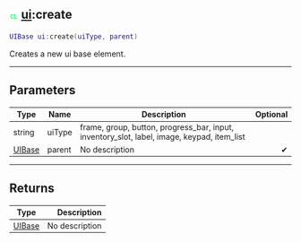 ## ![client](../../.gitbook/assets/client.png) [ui](https://iaswiki.rawr.dev/readme/ui):create

```lua
UIBase ui:create(uiType, parent)
```

Creates a new ui base element.

------
## Parameters

| Type   | Name | Description | Optional |
| ------ | ---- | ----------- | -------: |
| string | uiType | frame, group, button, progress_bar, input, inventory_slot, label, image, keypad, item_list |  |
| [UIBase](https://iaswiki.rawr.dev/readme/uibase) | parent | No description | ✔ |


------
## Returns

| Type   | Description |
| ------ | ----------: |
| [UIBase](https://iaswiki.rawr.dev/readme/uibase) | No description |

